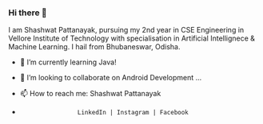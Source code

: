 
### Hi there 👋

I am Shashwat Pattanayak, pursuing my 2nd year in CSE Engineering in Vellore Institute of Technology with specialisation in Artificial Intellignece & Machine Learning.
I hail from Bhubaneswar, Odisha.  

- 🌱 I’m currently learning Java!

- 👯 I’m looking to collaborate on Android Development ...
- 📫 How to reach me: Shashwat Pattanayak 
-                     LinkedIn | Instagram | Facebook

